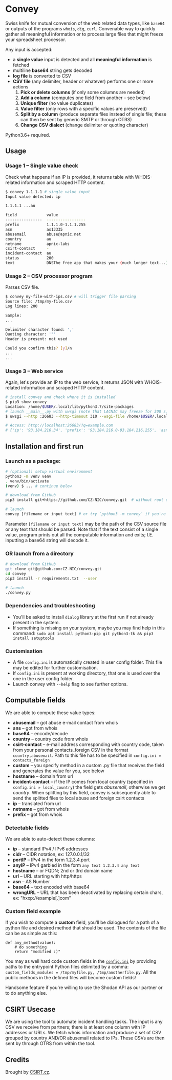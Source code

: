# Convey

Swiss knife for mutual conversion of the web related data types, like `base64` or outputs of the programs `whois`, `dig`, `curl`.
Convenable way to quickly gather all meaningful information or to process large files that might freeze your spreadsheet processor.

Any input is accepted: 
* a **single value** input is detected and all **meaningful information** is fetched
* multiline **base64** string gets decoded
* **log file** is converted to CSV 
* **CSV file** (any delimiter, header or whatever) performs one or more actions
    1) **Pick or delete columns** (if only some columns are needed)
    2) **Add a column** (computes one field from another – see below)
    3) **Unique filter** (no value duplicates)
    4) **Value filter** (only rows with a specific values are preserved)
    5) **Split by a column** (produce separate files instead of single file; these can then be sent by generic SMTP or through OTRS)
    6) **Change CSV dialect** (change delimiter or quoting character)


Python3.6+ required.

## Usage

### Usage 1 – Single value check
Check what happens if an IP is provided, it returns table with WHOIS-related information and scraped HTTP content.
```bash
$ convey 1.1.1.1 # single value input
Input value detected: ip

1.1.1.1 ...au

field             value
----------------  -----------------
prefix            1.1.1.0-1.1.1.255
asn               as13335
abusemail         abuse@apnic.net
country           au
netname           apnic-labs
csirt-contact     -
incident-contact  au
status            200
text              DNSThe free app that makes your (much longer text...)
```

### Usage 2 – CSV processor program
Parses CSV file.
```bash
$ convey my-file-with-ips.csv # will trigger file parsing
Source file: /tmp/my-file.csv
Log lines: 200

Sample:
...

Delimiter character found: ','
Quoting character: '"'
Header is present: not used

Could you confirm this? [y]/n
...
...
```

### Usage 3 – Web service
Again, let's provide an IP to the web service, it returns JSON with WHOIS-related information and scraped HTTP content.
```bash
# install convey and check where it is installed
$ pip3 show convey
Location: /home/$USER/.local/lib/python3.7/site-packages
# launch __main__.py with uwsgi (note that LACNIC may freeze for 300 s, hence the timeout recommendation)
$ uwsgi --http :26683 --http-timeout 310 --wsgi-file /home/$USER/.local/lib/python3.7/site-packages/convey/__main__.py

# Access: http://localhost:26683/?q=example.com
# {'ip': '93.184.216.34', 'prefix': '93.184.216.0-93.184.216.255', 'asn': '', 'abusemail': 'abuse@verizondigitalmedia.com', 'country': 'unknown', 'netname': 'edgecast-netblk-03', 'csirt-contact': '-', 'incident-contact': 'unknown', 'status': 200, 'text': 'DNSThe free app that makes your (much longer text...)'}

```

## Installation and first run


### Launch as a package:

```bash
# (optional) setup virtual environment
python3 -m venv venv
. venv/bin/activate
(venv) $ ... # continue below

# download from GitHub
pip3 install git+https://github.com/CZ-NIC/convey.git  # without root use may want to use --user

# launch
convey [filename or input text] # or try `python3 -m convey` if you're not having `.local/bin` in your executable path
```

Parameter `[filename or input text]` may be the path of the CSV source file or any text that should be parsed. Note that if the text consist of a single value, program prints out all the computable information and exits; I.E. inputting a base64 string will decode it.

### OR launch from a directory

```bash
# download from GitHub
git clone git@github.com:CZ-NIC/convey.git
cd convey
pip3 install -r requirements.txt  --user

# launch
./convey.py
```

### Dependencies and troubleshooting
* You'll be asked to install `dialog` library at the first run if not already present in the system.
* If something is missing on your system, maybe you may find help in this command: `sudo apt install python3-pip git python3-tk && pip3 install setuptools`

### Customisation
* A file `config.ini` is automatically created in user config folder. This file may be edited for further customisation.
* If `config.ini` is present at working directory, that one is used over the one in the user config folder.
* Launch convey with `--help` flag to see further options.

## Computable fields

We are able to compute these value types:

* **abusemail** – got abuse e-mail contact from whois
* **ans** – got from whois
* **base64** – encode/decode
* **country** – country code from whois
* **csirt-contact** – e-mail address corresponding with country code, taken from your personal contacts_foreign CSV in the format `country,abusemail`. Path to this file has to be specified in `config.ini » contacts_foreign`
* **custom** – you specify method in a custom .py file that receives the field and generates the value for you, see below
* **hostname** – domain from url
* **incident-contact** – if the IP comes from local country (specified in `config.ini » local_country`) the field gets *abusemail*, otherwise we get *country*. When splitting by this field, convey is subsequently able to send the splitted files to local abuse and foreign csirt contacts 
* **ip** – translated from url
* **netname** – got from whois
* **prefix** – got from whois

### Detectable fields

We are able to auto-detect these columns: 

* **ip** – standard IPv4 / IPv6 addresses
* **cidr** – CIDR notation, ex: 127.0.0.1/32
* **portIP** – IPv4 in the form 1.2.3.4.port
* **anyIP** – IPv4 garbled in the form `any text 1.2.3.4 any text`
* **hostname** – or FQDN; 2nd or 3rd domain name
* **url** – URL starting with http/https
* **asn** – AS Number
* **base64** – text encoded with base64
* **wrongURL** – URL that has been deactivated by replacing certain chars, ex: "hxxp://example[.]com"
           

### Custom field example
If you wish to compute a **custom** field, you'll be dialogued for a path of a python file and desired method that should be used. The contents of the file can be as simple as this:

```python3
def any_method(value):
    # do something
    return "modified :)"
```

You may as well hard code custom fields in the [`config.ini`](convey/config.ini.default) by providing paths to the entrypoint Python files delimited by a comma: `custom_fields_modules = /tmp/myfile.py, /tmp/anotherfile.py`. All the public methods in the defined files will become custom fields!

Handsome feature if you're willing to use the Shodan API as our partner or to do anything else.

## CSIRT Usecase
We are using the tool to automate incident handling tasks. The input is any CSV we receive from partners; there is at least one column with IP addresses or URLs. We fetch whois information and produce a set of CSV grouped by country AND/OR abusemail related to IPs. These CSVs are then sent by through OTRS from within the tool.

## Credits

Brought by [CSIRT.cz](https://csirt.cz).